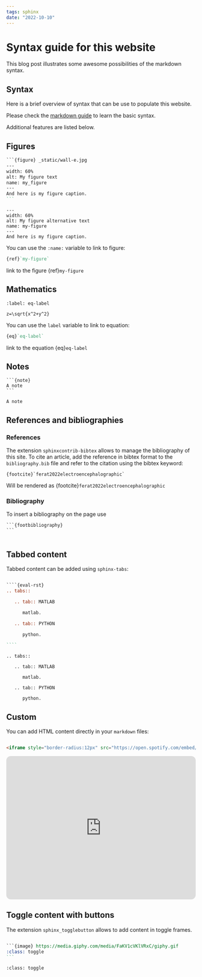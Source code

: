 ```yaml
---
tags: sphinx
date: "2022-10-10"
---
```


# Syntax guide for this website


This blog post illustrates some awesome possibilities of the markdown syntax.


## Syntax

Here is a brief overview of syntax that can be use to populate this website.

Please check the [markdown guide](https://www.markdownguide.org/basic-syntax/)
to learn the basic syntax.

Additional features are listed below.

## Figures

``````restructuredtext
```{figure} _static/wall-e.jpg
---
width: 60%
alt: My figure text
name: my_figure
---
And here is my figure caption.
```
``````

```{figure} _static/wall-e.jpg
---
width: 60%
alt: My figure alternative text
name: my-figure
---
And here is my figure caption.
```

You can use the `:name:` variable to link to figure:
``````restructuredtext
{ref}`my-figure`
``````
link to the figure {ref}`my-figure`

## Mathematics

```{math}
:label: eq-label

z=\sqrt{x^2+y^2}
```

You can use the `label` variable to link to equation:
``````restructuredtext
{eq}`eq-label`
``````
link to the equation {eq}`eq-label`

## Notes
````
```{note}
A note
```
````

```{note}
A note
```

## References and bibliographies

### References

The extension `sphinxcontrib-bibtex` allows to manage the bibliography of this site.
To cite an article, add the reference in bibtex format to the `bibliography.bib` file and
refer to the citation using the bibtex keyword:

````
{footcite}`ferat2022electroencephalographic`
````

Will be rendered as {footcite}`ferat2022electroencephalographic`

### Bibliography

To insert a bibliography on the page use

````
```{footbibliography}
```
````


```{footbibliography}
```

## Tabbed content

Tabbed content can be added using `sphinx-tabs`:

``````restructuredtext

````{eval-rst}
.. tabs::

   .. tab:: MATLAB

      matlab.

   .. tab:: PYTHON

      python.

````

``````



````{eval-rst}
.. tabs::

   .. tab:: MATLAB

      matlab.

   .. tab:: PYTHON

      python.
````

## Custom

You can add HTML content directly in your `markdown` files:


``````html

<iframe style="border-radius:12px" src="https://open.spotify.com/embed/track/0VypHqSlFRWpshnWwzLe5K?utm_source=generator" width="100%" height="380" frameBorder="0" allowfullscreen="" allow="autoplay; clipboard-write; encrypted-media; fullscreen; picture-in-picture" loading="lazy"></iframe>

``````

<iframe style="border-radius:12px" src="https://open.spotify.com/embed/track/0VypHqSlFRWpshnWwzLe5K?utm_source=generator" width="100%" height="380" frameBorder="0" allowfullscreen="" allow="autoplay; clipboard-write; encrypted-media; fullscreen; picture-in-picture" loading="lazy"></iframe>

## Toggle content with buttons


The extension `sphinx_togglebutton` allows to add content in toggle frames.

``````restructuredtext

```{image} https://media.giphy.com/media/FaKV1cVKlVRxC/giphy.gif
:class: toggle
```

``````

```{image} https://media.giphy.com/media/FaKV1cVKlVRxC/giphy.gif
:class: toggle
```